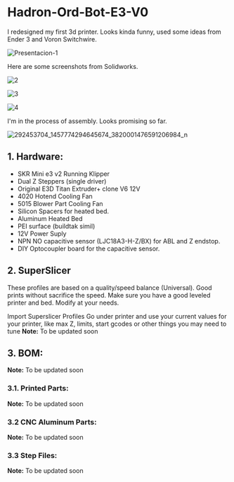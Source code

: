# Hadron-Ord-Bot-E3-V0

I redesigned my first 3d printer. Looks kinda funny, used some ideas from Ender 3 and Voron Switchwire.

![Presentacion-1](https://user-images.githubusercontent.com/54782788/184996062-83d22cc2-2225-41f2-9f81-ad951851e2d0.jpg)


Here are some screenshots from Solidworks.

![2](https://user-images.githubusercontent.com/54782788/184996167-9bfffe96-3c9e-4792-96f8-2f76da1aa5a1.PNG)

![3](https://user-images.githubusercontent.com/54782788/184996173-f5c849ec-1eb0-4776-8dd0-639a9bfc282f.PNG)

![4](https://user-images.githubusercontent.com/54782788/184996180-1ac135f0-2542-432d-a6c6-e5a5cffee4eb.PNG)

I'm in the process of assembly. Looks promising so far.

![292453704_1457774294645674_3820001476591206984_n](https://user-images.githubusercontent.com/54782788/184996760-a4854edd-a829-44dd-91af-2b13d739b9d3.jpg)

## 1. Hardware:
* SKR Mini e3 v2 Running Klipper
* Dual Z Steppers (single driver)
* Original E3D Titan Extruder+ clone V6 12V
* 4020 Hotend Cooling Fan
* 5015 Blower Part Cooling Fan
* Silicon Spacers for heated bed.
* Aluminum Heated Bed
* PEI surface (buildtak simil)
* 12V Power Suply
* NPN NO capacitive sensor (LJC18A3-H-Z/BX) for ABL and Z endstop.
* DIY Optocoupler board for the capacitive sensor.

## 2. SuperSlicer

These profiles are based on a quality/speed balance (Universal).
Good prints without sacrifice the speed.
Make sure you have a good leveled printer and bed.
Modify at your needs.

Import Superslicer Profiles
Go under printer and use your current values for your printer, like max Z, limits, start gcodes or other things you may need to tune
**Note:** To be updated soon

## 3. BOM:

**Note:** To be updated soon

### 3.1. Printed Parts:

**Note:** To be updated soon

### 3.2 CNC Aluminum Parts:

**Note:** To be updated soon

### 3.3 Step Files:

**Note:** To be updated soon

